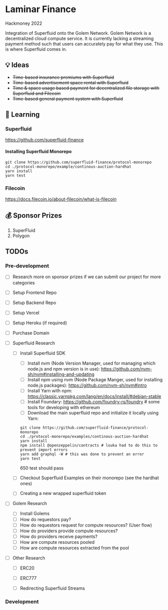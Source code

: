 # Laminar Finance 
Hackmoney 2022

Integration of Superfluid onto the Golem Network. Golem Network is a decentralized cloud compute service. It is currently lacking a streaming payment method such that users can accurately pay for what they use. This is where Superfluid comes in.

## :bulb: Ideas

- ~~Time-based insurance premiums with Superfluid~~
- ~~Time-based advertisement space rental with Superfluid~~
- ~~Time & space usage based payment for decentralized file storage with Superfluid and Filecoin~~
- ~~Time-based general payment system with Superfluid~~

## :book: Learning

### Superfluid

<https://github.com/superfluid-finance>

#### Installing Superfluid Monorepo

```
git clone https://github.com/superfluid-finance/protocol-monorepo
cd ./protocol-monorepo/example/continous-auction-hardhat
yarn install
yarn test
```

### Filecoin

<https://docs.filecoin.io/about-filecoin/what-is-filecoin>

## 💰 Sponsor Prizes

1. SuperFluid
2. Polygon

## TODOs

### Pre-development

- [ ] Research more on sponsor prizes if we can submit our project for more categories

- [ ] Setup Frontend Repo
- [ ] Setup Backend Repo
- [ ] Setup Vercel
- [ ] Setup Heroku (if required)
- [ ] Purchase Domain

- [ ] Superfluid Research
    - [ ] Install Superfluid SDK
        - [ ] Install nvm (Node Version Manager, used for managing which node.js and npm version is in use): https://github.com/nvm-sh/nvm#installing-and-updating
        - [ ] Install npm using nvm (Node Package Manger, used for installing node.js packages): https://github.com/nvm-sh/nvm#intro
        - [ ] Install Yarn with npm: https://classic.yarnpkg.com/lang/en/docs/install/#debian-stable
        - [ ] Install Foundary: https://github.com/foundry-rs/foundry # some tools for developing with ethereum
        - [ ] Download the main superfluid repo and initialize it locally using Yarn: 
        ```
        git clone https://github.com/superfluid-finance/protocol-monorepo
        cd ./protocol-monorepo/examples/continous-auction-hardhat
        yarn install
        npm install @openzeppelin/contracts # louka had to do this to prevent import errors
        yarn add graphql -W # this was done to prevent an error
        yarn test
        ```
        
        650 test should pass
    - [ ] Checkout Superfluid Examples on their monorepo (see the hardhat ones)
    - [ ] Creating a new wrapped superfluid token

- [ ] Golem Research
    - [ ] Install Golems
    - [ ] How do requestors pay?
    - [ ] How do requestors request for compute resources? (User flow)
    - [ ] How do providers provide compute resources?
    - [ ] How do providers receive payments?
    - [ ] How are compute resources pooled
    - [ ] How are compute resources extracted from the pool

- [ ] Other Research
    - [ ] ERC20
    - [ ] ERC777
    - [ ] Redirecting Superfluid Streams


### Development
